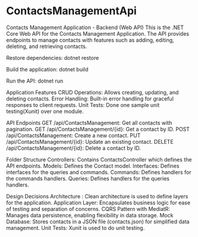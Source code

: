 # ContactsManagementApi
Contacts Management Application - Backend (Web API)
This is the .NET Core Web API for the Contacts Management Application.
The API provides endpoints to manage contacts with features such as adding, editing, deleting, and retrieving contacts.

Restore dependencies:
dotnet restore

Build the application:
dotnet build

Run the API:
dotnet run

Application Features
CRUD Operations: Allows creating, updating, and deleting contacts. 
Error Handling: Built-in error handling for graceful responses to client requests.
Unit Tests: Done one sample unit testing(Xunit) over one module.

API Endpoints
GET /api/ContactsManagement: Get all contacts with pagination.
GET /api/ContactsManagement/{id}: Get a contact by ID. 
POST /api/ContactsManagement: Create a new contact. 
PUT /api/ContactsManagement/{id}: Update an existing contact. 
DELETE /api/ContactsManagement/{id}: Delete a contact by ID.

Folder Structure
Controllers: Contains ContactsController which defines the API endpoints.
Models: Defines the Contact model. 
Interfaces: Defines interfaces for the queries and commands.
Commands: Defines handlers for the commands handlers.
Queries: Defines handlers for the queries handlers.

Design Decisions
Architecture : Clean architecture is used to define layers for the application.
Application Layer: Encapsulates business logic for ease of testing and separation of concerns. 
CQRS Pattern with MediatR: Manages data persistence, enabling flexibility in data storage. 
Mock Database: Stores contacts in a JSON file (contacts.json) for simplified data management.
Unit Tests: Xunit is used to do unit testing.
 